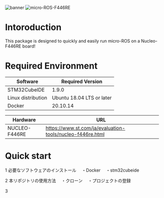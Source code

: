![banner](https://i.gyazo.com/7fa1054f9993bbeda61176813ad7e019.png)
![micro-ROS-F446RE](https://user-images.githubusercontent.com/40545422/166133749-ff9056ff-8617-4045-911f-2c666e2cf0cd.gif)

# Intoroduction
This package is designed to quickly and easily run micro-ROS on a Nucleo-F446RE board!

# Required Environment
| Software           | Required Version          | 
| ------------------ | ------------------------- | 
| STM32CubeIDE       | 1.9.0                     | 
| Linux distribution | Ubuntu 18.04 LTS or later | 
| Docker             | 20.10.14                  | 

| Hardware      | URL                                                       | 
| ------------- | --------------------------------------------------------- | 
| NUCLEO-F446RE | https://www.st.com/ja/evaluation-tools/nucleo-f446re.html | 

# Quick start
1 必要なソフトウェアのインストール
　・Docker
　・stm32cubeide

2 本リポジトリの使用方法
　・クローン
　・プロジェクトの登録

3　

